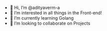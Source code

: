 - 👋 Hi, I’m @adityaverm-a
- 👀 I’m interested in all things in the Front-end!
- 🌱 I’m currently learning Golang
- 💞️ I’m looking to collaborate on Projects

<!---
adityaverm-a/adityaverm-a is a ✨ special ✨ repository because its `README.md` (this file) appears on your GitHub profile.
You can click the Preview link to take a look at your changes.
--->
